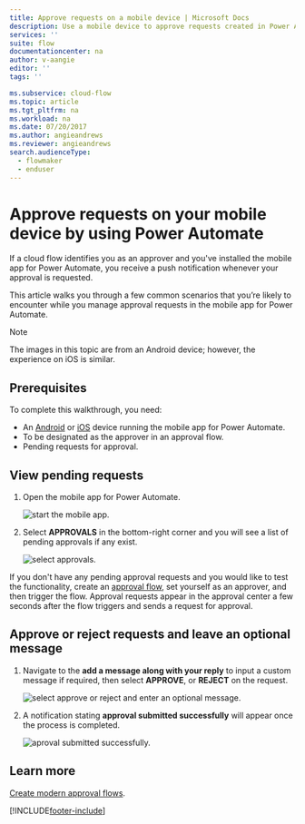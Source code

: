 ```yaml
---
title: Approve requests on a mobile device | Microsoft Docs
description: Use a mobile device to approve requests created in Power Automate.
services: ''
suite: flow
documentationcenter: na
author: v-aangie
editor: ''
tags: ''

ms.subservice: cloud-flow
ms.topic: article
ms.tgt_pltfrm: na
ms.workload: na
ms.date: 07/20/2017
ms.author: angieandrews
ms.reviewer: angieandrews
search.audienceType: 
  - flowmaker
  - enduser
---
```

# Approve requests on your mobile device by using Power Automate

If a cloud flow identifies you as an approver and you've installed the mobile app for Power Automate, you receive a push notification whenever your approval is requested.

This article walks you through a few common scenarios that you’re likely to encounter while you manage approval requests in the mobile app for Power Automate.

> [!NOTE]
> The images in this topic are from an Android device; however, the experience on iOS is similar.
> 
> 

## Prerequisites
To complete this walkthrough, you need:

* An [Android](https://aka.ms/flowmobiledocsandroid) or [iOS](https://aka.ms/flowmobiledocsios) device running the mobile app for Power Automate.
* To be designated as the approver in an approval flow.
* Pending requests for approval.

## View pending requests
1. Open the mobile app for Power Automate.
   
    ![start the mobile app.](./media/mobile/launch_power_automate.png)
2. Select **APPROVALS** in the bottom-right corner and you will see a list of pending approvals if any exist.
   
    ![select approvals.](./media/mobile/select_approvals.jpg)

If you don't have any pending approval requests and you would like to test the functionality, create an [approval flow](modern-approvals.md), set yourself as an approver, and then trigger the flow. Approval requests appear in the approval center a few seconds after the flow triggers and sends a request for approval.

## Approve or reject requests and leave an optional message
1. Navigate to the **add a message along with your reply** to input a custom message if required, then select **APPROVE**, or **REJECT** on the request.
   
    ![select approve or reject and enter an optional message.](./media/mobile/approve_or_reject_cropped.png)
   
2. A notification stating **approval submitted successfully** will appear once the process is completed.
   
    ![aproval submitted successfully.](./media/mobile/approval_submitted.png)


## Learn more
[Create modern approval flows](modern-approvals.md).



[!INCLUDE[footer-include](includes/footer-banner.md)]

